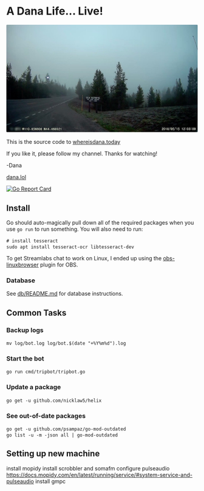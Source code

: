 # A Dana Life... Live!

![](assets/stream-screencap.jpg)

This is the source code to [whereisdana.today](http://whereisdana.today)

If you like it, please follow my channel. Thanks for watching!

-Dana

[dana.lol](https://dana.lol)

[![Go Report Card](https://goreportcard.com/badge/github.com/dmerrick/danalol-stream)](https://goreportcard.com/report/github.com/dmerrick/danalol-stream)

## Install

Go should auto-magically pull down all of the required packages when you use `go run` to run something.
You will also need to run:

```
# install tesseract
sudo apt install tesseract-ocr libtesseract-dev
```

To get Streamlabs chat to work on Linux, I ended up using the [obs-linuxbrowser](https://github.com/bazukas/obs-linuxbrowser) plugin for OBS.

### Database

See [db/README.md](#) for database instructions.


## Common Tasks

### Backup logs

```
mv log/bot.log log/bot.$(date "+%Y%m%d").log
```

### Start the bot

```
go run cmd/tripbot/tripbot.go
```


### Update a package

```
go get -u github.com/nicklaw5/helix
```

### See out-of-date packages
```
go get -u github.com/psampaz/go-mod-outdated
go list -u -m -json all | go-mod-outdated
```


## Setting up new machine

install mopidy
install scrobbler and somafm
configure pulseaudio
https://docs.mopidy.com/en/latest/running/service/#system-service-and-pulseaudio
install gmpc


